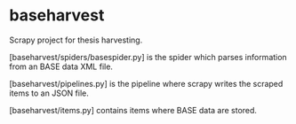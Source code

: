 # baseharvest

Scrapy project for thesis harvesting.

[baseharvest/spiders/basespider.py] is the spider which parses information from an BASE data XML file.

[baseharvest/pipelines.py] is the pipeline where scrapy writes the scraped items to an JSON file.

[baseharvest/items.py] contains items where BASE data are stored.

